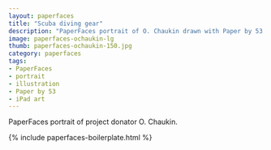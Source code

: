 ```yaml
---
layout: paperfaces
title: "Scuba diving gear"
description: "PaperFaces portrait of O. Chaukin drawn with Paper by 53 on an iPad."
image: paperfaces-ochaukin-lg
thumb: paperfaces-ochaukin-150.jpg
category: paperfaces
tags: 
- PaperFaces
- portrait
- illustration
- Paper by 53
- iPad art
---
```


PaperFaces portrait of project donator O. Chaukin.

{% include paperfaces-boilerplate.html %}